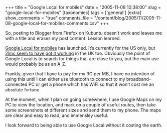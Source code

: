 +++
title = "Google Local for mobiles"
date = "2005-11-08 10:38:00"
slug = "google-local-for-mobiles"
[taxonomies]
tags = ['general']
[extra]
show_comments = "true"
comments_file = "/content/blog/2005/11/2005-11-08-google-local-for-mobiles-comments.csv"
+++

So, posting to Blogger from Firefox on Kubuntu doesn’t work and leaves me with a title and erases my post content. Lesson learned.

[Google Local for mobiles](http://google.co.uk/glm) has launched. It’s currently for the US only, but [2lmc seem to have got it working](http://2lmc.org/spool/id/5191) in the UK too. Obviously the point of Google Local is to search for things that are close to you, but the main use would probably be as an A-Z.

Frankly, given that I have to pay for my 3G per MB, I have no intention of using this until I can either use bluetooth to connect to my broadband-connected PC or get a phone which has WiFi so that it won’t cost me an absolute fortune.

At the moment, when I plan on going somewhere, I use Google Maps on my PC to view the location, and mark on a couple of useful routes, then take some screenshots at different sizes and send them to my phone. The maps are clear and easy to read, and immensley useful.

I look forward to being able to use Google Local without it costing the earth.
